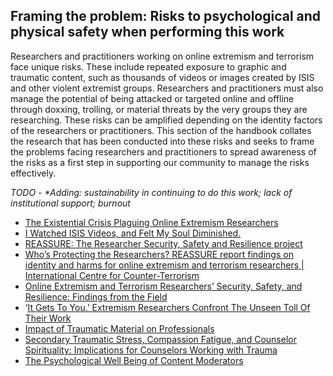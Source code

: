 ## Framing the problem: Risks to psychological and physical safety when performing this work 
Researchers and practitioners working on online extremism and terrorism face unique risks. These include repeated exposure to graphic and traumatic content, such as thousands of videos or images created by ISIS and other violent extremist groups. Researchers and practitioners must also manage the potential of being attacked or targeted online and offline through doxxing, trolling, or material threats by the very groups they are researching. These risks can be amplified depending on the identity factors of the researchers or practitioners. This section of the handbook collates the research that has been conducted into these risks and seeks to frame the problems facing researchers and practitioners to spread awareness of the risks as a first step in supporting our community to manage the risks effectively. 

_TODO - \*Adding: sustainability in continuing to do this work; lack of institutional support; burnout_

- [The Existential Crisis Plaguing Online Extremism Researchers](https://www.wired.com/story/existential-crisis-plaguing-online-extremism-researchers/)
- [I Watched ISIS Videos, and Felt My Soul Diminished.](https://www.theatlantic.com/ideas/archive/2019/09/the-mental-toll-of-graphic-imagery/598663/)
- [REASSURE: The Researcher Security, Safety and Resilience project](https://modus-zad.de/projekte/reassure/)
- [Who’s Protecting the Researchers? REASSURE report findings on identity and harms for online extremism and terrorism researchers | International Centre for Counter-Terrorism](https://www.icct.nl/publication/whos-protecting-researchers-reassure-report-findings-identity-and-harms-online) 
- [Online Extremism and Terrorism Researchers’ Security, Safety, and Resilience: Findings from the Field](https://voxpol.eu/wp-content/uploads/2024/01/Online-Extremism-and-Terrorism-Researchers-Security-Safety-Resilience.pdf)
- ‘[It Gets To You.’ Extremism Researchers Confront The Unseen Toll Of Their Work](https://www.npr.org/2019/09/20/762430305/it-gets-to-you-extremism-researchers-confront-the-unseen-toll-of-their-work)
- [Impact of Traumatic Material on Professionals](https://link.springer.com/article/10.1007/s11896-022-09532-8) 
- [Secondary Traumatic Stress, Compassion Fatigue, and Counselor Spirituality: Implications for Counselors Working with Trauma](https://www.counseling.org/resources/library/Selected%20Topics/Crisis/Simpson.htm)
- [The Psychological Well Being of Content Moderators](https://crowd.cs.vt.edu/wp-content/uploads/2021/02/CHI21_final__The_Psychological_Well_Being_of_Content_Moderators-2.pdf)
